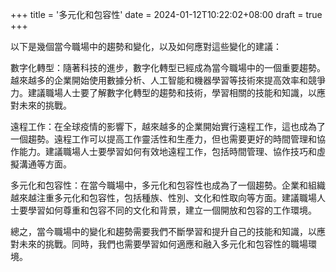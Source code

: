 +++
title = '多元化和包容性'
date = 2024-01-12T10:22:02+08:00
draft = true
+++

以下是幾個當今職場中的趨勢和變化，以及如何應對這些變化的建議：

數字化轉型：隨著科技的進步，數字化轉型已經成為當今職場中的一個重要趨勢。越來越多的企業開始使用數據分析、人工智能和機器學習等技術來提高效率和競爭力。建議職場人士要了解數字化轉型的趨勢和技術，學習相關的技能和知識，以應對未來的挑戰。

遠程工作：在全球疫情的影響下，越來越多的企業開始實行遠程工作，這也成為了一個趨勢。遠程工作可以提高工作靈活性和生產力，但也需要更好的時間管理和協作能力。建議職場人士要學習如何有效地遠程工作，包括時間管理、協作技巧和虛擬溝通等方面。

多元化和包容性：在當今職場中，多元化和包容性也成為了一個趨勢。企業和組織越來越注重多元化和包容性，包括種族、性別、文化和性取向等方面。建議職場人士要學習如何尊重和包容不同的文化和背景，建立一個開放和包容的工作環境。

總之，當今職場中的變化和趨勢需要我們不斷學習和提升自己的技能和知識，以應對未來的挑戰。同時，我們也需要學習如何適應和融入多元化和包容性的職場環境。
